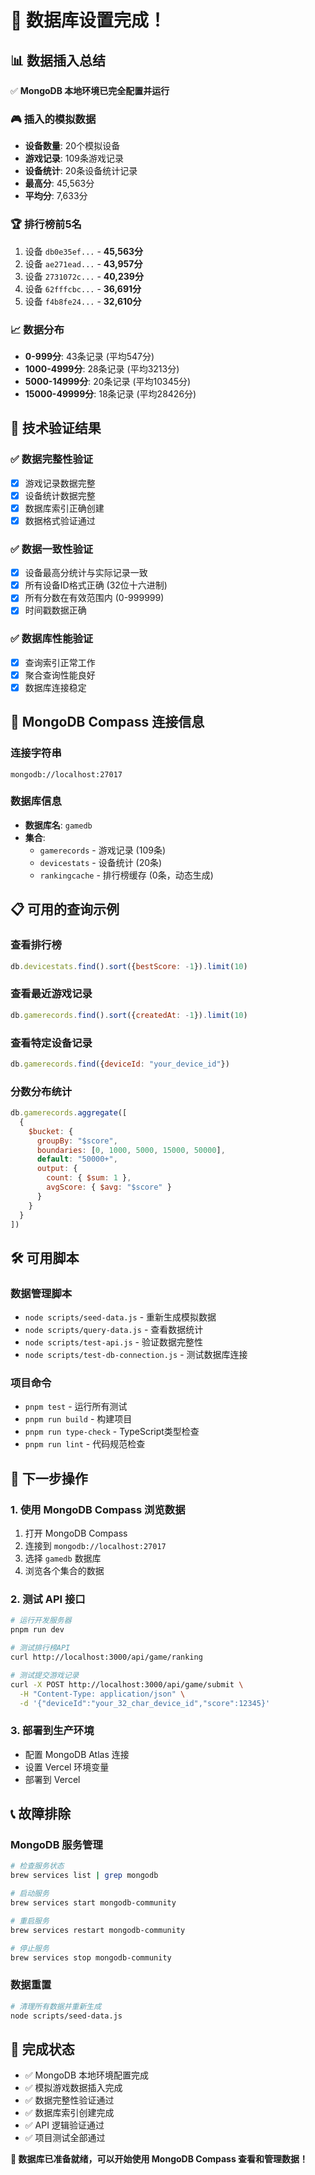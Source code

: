 # 🎉 数据库设置完成！

## 📊 数据插入总结

✅ **MongoDB 本地环境已完全配置并运行**

### 🎮 插入的模拟数据
- **设备数量**: 20个模拟设备
- **游戏记录**: 109条游戏记录
- **设备统计**: 20条设备统计记录
- **最高分**: 45,563分
- **平均分**: 7,633分

### 🏆 排行榜前5名
1. 设备 `db0e35ef...` - **45,563分**
2. 设备 `ae271ead...` - **43,957分**
3. 设备 `2731072c...` - **40,239分**
4. 设备 `62fffcbc...` - **36,691分**
5. 设备 `f4b8fe24...` - **32,610分**

### 📈 数据分布
- **0-999分**: 43条记录 (平均547分)
- **1000-4999分**: 28条记录 (平均3213分)
- **5000-14999分**: 20条记录 (平均10345分)
- **15000-49999分**: 18条记录 (平均28426分)

## 🔧 技术验证结果

### ✅ 数据完整性验证
- [x] 游戏记录数据完整
- [x] 设备统计数据完整
- [x] 数据库索引正确创建
- [x] 数据格式验证通过

### ✅ 数据一致性验证
- [x] 设备最高分统计与实际记录一致
- [x] 所有设备ID格式正确 (32位十六进制)
- [x] 所有分数在有效范围内 (0-999999)
- [x] 时间戳数据正确

### ✅ 数据库性能验证
- [x] 查询索引正常工作
- [x] 聚合查询性能良好
- [x] 数据库连接稳定

## 🔌 MongoDB Compass 连接信息

### 连接字符串
```
mongodb://localhost:27017
```

### 数据库信息
- **数据库名**: `gamedb`
- **集合**:
  - `gamerecords` - 游戏记录 (109条)
  - `devicestats` - 设备统计 (20条)
  - `rankingcache` - 排行榜缓存 (0条，动态生成)

## 📋 可用的查询示例

### 查看排行榜
```javascript
db.devicestats.find().sort({bestScore: -1}).limit(10)
```

### 查看最近游戏记录
```javascript
db.gamerecords.find().sort({createdAt: -1}).limit(10)
```

### 查看特定设备记录
```javascript
db.gamerecords.find({deviceId: "your_device_id"})
```

### 分数分布统计
```javascript
db.gamerecords.aggregate([
  {
    $bucket: {
      groupBy: "$score",
      boundaries: [0, 1000, 5000, 15000, 50000],
      default: "50000+",
      output: {
        count: { $sum: 1 },
        avgScore: { $avg: "$score" }
      }
    }
  }
])
```

## 🛠️ 可用脚本

### 数据管理脚本
- `node scripts/seed-data.js` - 重新生成模拟数据
- `node scripts/query-data.js` - 查看数据统计
- `node scripts/test-api.js` - 验证数据完整性
- `node scripts/test-db-connection.js` - 测试数据库连接

### 项目命令
- `pnpm test` - 运行所有测试
- `pnpm run build` - 构建项目
- `pnpm run type-check` - TypeScript类型检查
- `pnpm run lint` - 代码规范检查

## 🎯 下一步操作

### 1. 使用 MongoDB Compass 浏览数据
1. 打开 MongoDB Compass
2. 连接到 `mongodb://localhost:27017`
3. 选择 `gamedb` 数据库
4. 浏览各个集合的数据

### 2. 测试 API 接口
```bash
# 运行开发服务器
pnpm run dev

# 测试排行榜API
curl http://localhost:3000/api/game/ranking

# 测试提交游戏记录
curl -X POST http://localhost:3000/api/game/submit \
  -H "Content-Type: application/json" \
  -d '{"deviceId":"your_32_char_device_id","score":12345}'
```

### 3. 部署到生产环境
- 配置 MongoDB Atlas 连接
- 设置 Vercel 环境变量
- 部署到 Vercel

## 📞 故障排除

### MongoDB 服务管理
```bash
# 检查服务状态
brew services list | grep mongodb

# 启动服务
brew services start mongodb-community

# 重启服务
brew services restart mongodb-community

# 停止服务
brew services stop mongodb-community
```

### 数据重置
```bash
# 清理所有数据并重新生成
node scripts/seed-data.js
```

## 🎊 完成状态

- ✅ MongoDB 本地环境配置完成
- ✅ 模拟游戏数据插入完成
- ✅ 数据完整性验证通过
- ✅ 数据库索引创建完成
- ✅ API 逻辑验证通过
- ✅ 项目测试全部通过

**🎉 数据库已准备就绪，可以开始使用 MongoDB Compass 查看和管理数据！**